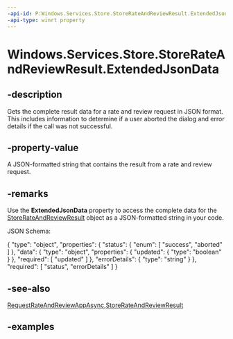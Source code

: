 ```yaml
---
-api-id: P:Windows.Services.Store.StoreRateAndReviewResult.ExtendedJsonData
-api-type: winrt property
---
```


<!-- Property syntax.
public string ExtendedJsonData { get; }
-->

# Windows.Services.Store.StoreRateAndReviewResult.ExtendedJsonData

## -description
Gets the complete result data for a rate and review request in JSON format. This includes information to determine if a user aborted the dialog and error details if the call was not successful.

## -property-value
A JSON-formatted string that contains the result from a rate and review request.

## -remarks
Use the **ExtendedJsonData** property to access the complete data for the [StoreRateAndReviewResult](storerateandreviewresult.md) object as a JSON-formatted string in your code.

JSON Schema:

{
    "type": "object",
    "properties": {
        "status": {
            "enum": [ "success", "aborted" ]
        },
        "data": {
            "type": "object",
            "properties": {
                "updated": {
                    "type": "boolean"
                }
            },
            "required": [
                "updated"
            ]
        },
        "errorDetails": {
            "type": "string"
        }
    },
    "required": [
        "status",
        "errorDetails"
    ]
}

## -see-also
[RequestRateAndReviewAppAsync](storecontext_requestrateandreviewappasync_2001521545.md),[StoreRateAndReviewResult](storerateandreviewresult.md)

## -examples
